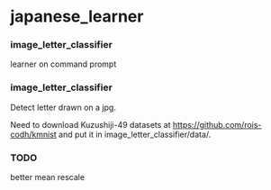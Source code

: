 # japanese_learner

### image_letter_classifier

learner on command prompt 

### image_letter_classifier

Detect letter drawn on a jpg.

Need to download Kuzushiji-49 datasets at https://github.com/rois-codh/kmnist and put it in image_letter_classifier/data/.

### TODO

better mean rescale